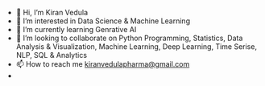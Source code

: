 - 👋 Hi, I’m Kiran Vedula
- 👀 I’m interested in Data Science & Machine Learning
- 🌱 I’m currently learning Genrative AI
- 💞️ I’m looking to collaborate on Python Programming, Statistics, Data Analysis & Visualization, Machine Learning, Deep Learning, Time Serise, NLP, SQL & Analytics
- 📫 How to reach me kiranvedulapharma@gmail.com
- 
